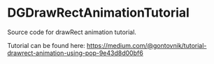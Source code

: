 # DGDrawRectAnimationTutorial
Source code for drawRect animation tutorial.

Tutorial can be found here: https://medium.com/@gontovnik/tutorial-drawrect-animation-using-pop-9e43d8d00bf6
